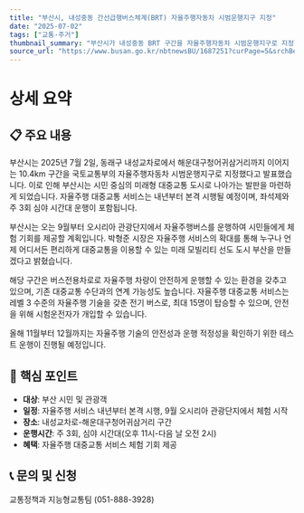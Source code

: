 ```yaml
---
title: "부산시, 내성중동 간선급행버스체계(BRT) 자율주행자동차 시범운행지구 지정"
date: "2025-07-02"
tags: ["교통·주거"]
thumbnail_summary: "부산시가 내성중동 BRT 구간을 자율주행자동차 시범운행지구로 지정했습니다."
source_url: "https://www.busan.go.kr/nbtnewsBU/1687251?curPage=5&srchBeginDt=&srchEndDt=&srchKey=&srchText="
---
```


# 상세 요약

## 📋 주요 내용
부산시는 2025년 7월 2일, 동래구 내성교차로에서 해운대구청어귀삼거리까지 이어지는 10.4km 구간을 국토교통부의 자율주행자동차 시범운행지구로 지정했다고 발표했습니다. 이로 인해 부산시는 시민 중심의 미래형 대중교통 도시로 나아가는 발판을 마련하게 되었습니다. 자율주행 대중교통 서비스는 내년부터 본격 시행될 예정이며, 좌석제와 주 3회 심야 시간대 운행이 포함됩니다. 

부산시는 오는 9월부터 오시리아 관광단지에서 자율주행버스를 운행하여 시민들에게 체험 기회를 제공할 계획입니다. 박형준 시장은 자율주행 서비스의 확대를 통해 누구나 언제 어디서든 편리하게 대중교통을 이용할 수 있는 미래 모빌리티 선도 도시 부산을 만들겠다고 밝혔습니다.

해당 구간은 버스전용차로로 자율주행 차량이 안전하게 운행할 수 있는 환경을 갖추고 있으며, 기존 대중교통 수단과의 연계 가능성도 높습니다. 자율주행 대중교통 서비스는 레벨 3 수준의 자율주행 기술을 갖춘 전기 버스로, 최대 15명이 탑승할 수 있으며, 안전을 위해 시험운전자가 개입할 수 있습니다. 

올해 11월부터 12월까지는 자율주행 기술의 안전성과 운행 적정성을 확인하기 위한 테스트 운행이 진행될 예정입니다. 

## 🎯 핵심 포인트
- **대상**: 부산 시민 및 관광객
- **일정**: 자율주행 서비스 내년부터 본격 시행, 9월 오시리아 관광단지에서 체험 시작
- **장소**: 내성교차로-해운대구청어귀삼거리 구간
- **운행시간**: 주 3회, 심야 시간대(오후 11시-다음 날 오전 2시)
- **혜택**: 자율주행 대중교통 서비스 체험 기회 제공

## 📞 문의 및 신청
교통정책과 지능형교통팀 (051-888-3928)